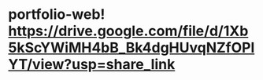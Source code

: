 # portfolio-web! https://drive.google.com/file/d/1Xb5kScYWiMH4bB_Bk4dgHUvqNZfOPlYT/view?usp=share_link
